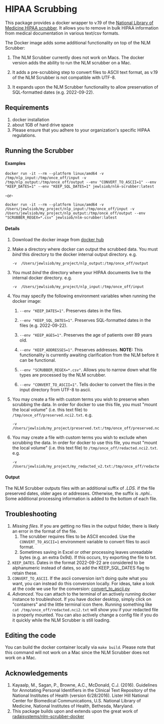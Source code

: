 # HIPAA Scrubbing

This package provides a docker wrapper to v.19 of the [National Library of Medicine HIPAA scrubber](https://scrubber.nlm.nih.gov/).
It allows you to remove in bulk HIPAA information from medical documentation in various text/csv formats.

The Docker image adds some additional functionality on top of the NLM Scrubber:

1. The NLM Scrubber currently does not work on Macs. The docker version adds the ability to run the NLM scrubber on a Mac.

2. It adds a pre-scrubbing step to convert files to ASCII text format, as v.19 of the NLM Scrubber is not compatible with UTF-8.

3. It expands upon the NLM Scrubber functionality to allow preservation of SQL-formatted dates (e.g. 2022-09-22).

## Requirements

1. docker installation
2. about 1GB of hard drive space
3. Please ensure that you adhere to your organization's specific HIPAA regulations.

## Running the Scrubber

#### Examples

    docker run -it --rm --platform linux/amd64 -v /tmp/nlp_input:/tmp/once_off/input -v /tmp/nlp_output:/tmp/once_off/output --env "CONVERT_TO_ASCII=1" --env "KEEP_DATES=1" --env "KEEP_SQL_DATES=1" jewlsiob/nlm-scrubber:latest

   -or-

    docker run -it --rm --platform linux/amd64 -v  /Users/jewlsiob/my_project/nlp_input:/tmp/once_off/input -v  /Users/jewlsiob/my_project/nlp_output:/tmp/once_off/output --env "SCRUBBER_REGEX=*.csv" jewlsiob/nlm-scrubber:latest

#### Details
1. Download the docker image from [docker hub](https://hub.docker.com/r/jewlsiob/nlm-scrubber)
2. Make a directory where docker can output the scrubbed data. You must *bind* this directory to the
   docker internal output directory. e.g.

       -v  /Users/jewlsiob/my_project/nlp_output:/tmp/once_off/output
3. You must *bind* the directory where your HIPAA documents live to the internal docker directory. e.g.

       -v  /Users/jewlsiob/my_project/nlp_input:/tmp/once_off/input
4. You may specify the following environment variables when running the docker image:

   1. `--env "KEEP_DATES=1"`. Preserves dates in the files.

   2. `--env "KEEP_SQL_DATES=1"`. Preserves SQL-formatted dates in the files (e.g. 2022-09-22).

   3. `--env "KEEP_AGES=1"`. Preserves the age of patients over 89 years old.

   4. `--env "KEEP_ADDRESSES=1"`. Preserves addresses. **NOTE:** This functionality is currently awaiting clarification
   from the NLM before it can be functional.

   5. `--env "SCRUBBER_REGEX=*.csv"`. Allows you to narrow down what file types are processed by the NLM scrubber.

   6. `--env "CONVERT_TO_ASCII=1"`. Tells docker to convert the files in the input directory from UTF-8 to ascii.

5. You may create a file with custom terms you wish to preserve when scrubbing the data.
   In order for docker to use this file,
   you must "mount the local volume" (i.e. this text file) to `/tmp/once_off/preserved.nci2.txt`. e.g.

       -v /Users/jewlsiob/my_project/preserved.txt:/tmp/once_off/preserved.nci2.txt
6. You may create a file with custom terms you wish to exclude when scrubbing the data.
   In order for docker to use this file,
   you must "mount the local volume" (i.e. this text file) to `/tmp/once_off/redacted.nci2.txt`. e.g.

       -v /Users/jewlsiob/my_project/my_redacted_v2.txt:/tmp/once_off/redacted.nci2.txt

#### Output

The NLM Scrubber outputs files with an additional suffix of *.LDS.* if the file preserved dates, older ages or addresses.
Otherwise, the suffix is *.nphi.*. Some additional processing information is added to the bottom of each file.

## Troubleshooting
1. *Missing files*. If you are getting no files in the output folder, there is likely an error in the format of the file.
     1. The scrubber requires files to be ASCII encoded. Use the `CONVERT_TO_ASCII=1` environment variable
        to convert files to ascii format.
     2. Sometimes saving in Excel or other processing leaves unreadable bytes (e.g. an extra 0x9d).
        If this occurs, try exporting the file to txt.
2. `KEEP_DATES`. Dates in the format 2022-09-22 are considered to be alphanumeric instead of dates, so add the KEEP_SQL_DATES flag to retain these.
3. `CONVERT_TO_ASCII`. If the ascii conversion isn't doing quite what you want, you can instead do this conversion locally.
   For ideas, take a look at the code we use for the conversion:
   [convert_to_ascii.py](https://github.com/JewlsIOB/nlm-scrubber-docker/tree/master/docker/addons/convert_to_ascii.py)
4. *Advanced*. You can attach to the terminal of an actively running docker instance to troubleshoot.
   If you have docker desktop, simply click on "containers" and the little terminal icon there.
   Running something like `cat /tmp/once_off/redacted.nci2.txt` will show you if your redacted file is properly mounted.
   You can also actively change a config file if you do it quickly while the NLM Scrubber is still loading.

## Editing the code

You can build the docker container locally via `make build`.
Please note that this command will not work on a Mac since the NLM Scrubber does not work on a Mac.

## Acknowledgements

1. Kayaalp, M., Sagan, P., Browne, A.C., McDonald, C.J. (2016). Guidelines for Annotating Personal Identifiers in the
   Clinical Text Repository of the National Institutes of Health (version 6/28/2016). Lister Hill National Center for
   Biomedical Communications, U.S. National Library of Medicine, National Institutes of Health, Bethesda, Maryland.
2. This package builds upon and extends upon the great work of
   [radaisystems/nlm-scrubber-docker](https://github.com/radaisystems/nlm-scrubber-docker)

